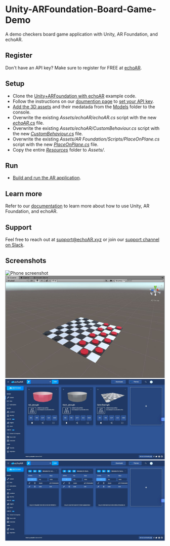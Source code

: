 # Unity-ARFoundation-Board-Game-Demo
A demo checkers board game application with Unity, AR Foundation, and echoAR.

## Register
Don't have an API key? Make sure to register for FREE at [echoAR](https://console.echoar.xyz/#/auth/register).

## Setup
* Clone the [Unity+ARFoundation with echoAR](https://github.com/echoARxyz/Unity-ARFoundation-echoAR-example) example code.
* Follow the instructions on our [doumention page](https://docs.echoar.xyz/unity/adding-ar-capabilities) to [set your API key](https://docs.echoar.xyz/unity/adding-ar-capabilities#3-set-you-api-key).
* [Add the 3D assets](https://docs.echoar.xyz/quickstart/add-a-3d-model) and their medatada from the [Models](./Models) folder to the console.
* Overwrite the existing _Assets/echoAR/echoAR.cs_ script with the new [_echoAR.cs_](./Scripts/echoAR.cs) file.
* Overwrite the existing _Assets/echoAR/CustomBehaviour.cs_ script with the new [_CustomBehaviour.cs_](./Scripts/CustomBehaviour.cs) file.
* Overwrite the existing _Assets/AR Foundation/Scripts/PlaceOnPlane.cs_ script with the new [_PlaceOnPlane.cs_](./Scripts/PlaceOnPlane.cs) file.
* Copy the entire [_Resources_](./Resources/) folder to _Assets/_.

## Run
* [Build and run the AR application](https://docs.echoar.xyz/unity/adding-ar-capabilities#4-build-and-run-the-ar-application).

## Learn more
Refer to our [documentation](https://docs.echoar.xyz/unity/) to learn more about how to use Unity, AR Foundation, and echoAR.

## Support
Feel free to reach out at [support@echoAR.xyz](mailto:support@echoAR.xyz) or join our [support channel on Slack](https://go.echoAR.xyz/join). 

## Screenshots
![Phone screenshot](/Images/Phone.gif)
![Unity scene screenshot](/Images/Unity.JPG)
![echoAR console screenshot](/Images/Console%20(Front).JPG)
![echoAR console screenshot](/Images/Console%20(Back).JPG)
